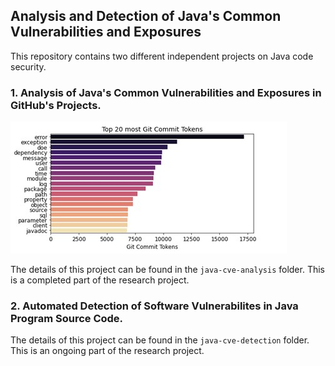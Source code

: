 ## Analysis and Detection of Java's Common Vulnerabilities and Exposures

This repository contains two different independent projects on Java code security.

### 1. Analysis of Java's Common Vulnerabilities and Exposures in GitHub's Projects.

![Vulnerabilities tokens](java-cve-analysis/image/vultokens.jpg)

The details of this project can be found in the `java-cve-analysis` folder. This is a completed part of the research project.

### 2. Automated Detection of Software Vulnerabilites in Java Program Source Code.
The details of this project can be found in the `java-cve-detection` folder. This is an ongoing part of the research project.
